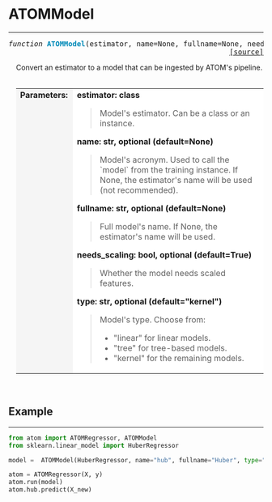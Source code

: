 # ATOMModel
-----------

<a name="atom"></a>
<pre><em>function</em> <strong style="color:#008AB8">ATOMModel</strong>(estimator, name=None, fullname=None, needs_scaling=True, type="kernel")
<div align="right"><a href="https://github.com/tvdboom/ATOM/blob/master/atom/api.py#L25">[source]</a></div></pre>
<div style="padding-left:3%">
Convert an estimator to a model that can be ingested by ATOM's pipeline.
<br /><br />
<table width="100%">
<tr>
<td width="15%" style="vertical-align:top; background:#F5F5F5;"><strong>Parameters:</strong></td>
<td width="75%" style="background:white;">
<strong>estimator: class</strong>
<blockquote>
Model's estimator. Can be a class or an instance.
</blockquote>
<strong>name: str, optional (default=None)</strong>
<blockquote>
Model's acronym. Used to call the `model` from the training instance.
 If None, the estimator's name will be used (not recommended).
</blockquote>
<strong>fullname: str, optional (default=None)</strong>
<blockquote>
Full model's name. If None, the estimator's name will be used.
</blockquote>
<strong>needs_scaling: bool, optional (default=True)</strong>
<blockquote>
Whether the model needs scaled features.
</blockquote>
<strong>type: str, optional (default="kernel")</strong>
<blockquote>
Model's type. Choose from:
<ul>
<li>"linear" for linear models.</li>
<li>"tree" for tree-based models.</li>
<li>"kernel" for the remaining models.</li>
</ul>
</blockquote>
</tr>
</table>
</div>
<br />



## Example
----------

```python
from atom import ATOMRegressor, ATOMModel
from sklearn.linear_model import HuberRegressor

model =  ATOMModel(HuberRegressor, name="hub", fullname="Huber", type="linear")

atom = ATOMRegressor(X, y)
atom.run(model)
atom.hub.predict(X_new)
```
